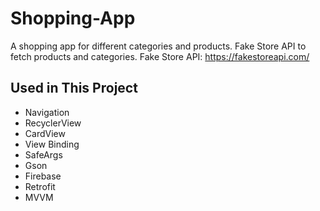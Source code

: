 # Shopping-App

A shopping app for different categories and products.
Fake Store API to fetch products and categories.
Fake Store API: https://fakestoreapi.com/

## Used in This Project
- Navigation
- RecyclerView
- CardView
- View Binding
- SafeArgs
- Gson
- Firebase
- Retrofit
- MVVM

